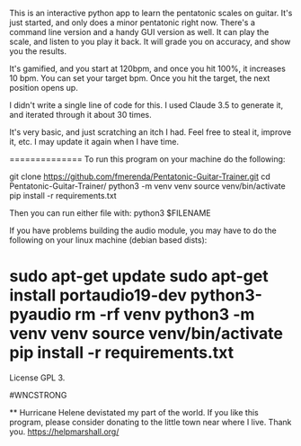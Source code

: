 This is an interactive python app to learn the pentatonic scales on guitar. 
It's just started, and only does a minor pentatonic right now.
There's a command line version and a handy GUI version as well.
It can play the scale, and listen to you play it back. It will grade you on accuracy, and show you the results.

It's gamified, and you start at 120bpm, and once you hit 100%, it increases 10 bpm. You can set your target bpm. 
Once you hit the target, the next position opens up.

I didn't write a single line of code for this. I used Claude 3.5 to generate it, and iterated through it about 30 times.

It's very basic, and just scratching an itch I had. Feel free to steal it, improve it, etc. I may update it again when I have time.


==============
To run this program on your machine do the following:

 git clone https://github.com/fmerenda/Pentatonic-Guitar-Trainer.git
 cd Pentatonic-Guitar-Trainer/
 python3 -m venv venv
 source venv/bin/activate
 pip install -r requirements.txt 
 
 Then you can run either file with:
     python3 $FILENAME
     
     
If you have problems building the audio module, you may have to do the following on your linux machine (debian based dists):    

sudo apt-get update
sudo apt-get install portaudio19-dev python3-pyaudio
rm -rf venv
python3 -m venv venv
source venv/bin/activate
pip install -r requirements.txt
=============

License GPL 3.

#WNCSTRONG

** Hurricane Helene devistated my part of the world. If you like this program, please consider donating to the little
town near where I live. Thank you. https://helpmarshall.org/

